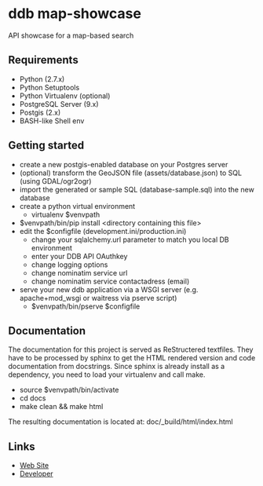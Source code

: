 # ddb map-showcase

API showcase for a map-based search

## Requirements

- Python (2.7.x)
- Python Setuptools
- Python Virtualenv (optional)
- PostgreSQL Server (9.x)
- Postgis (2.x)
- BASH-like Shell env


## Getting started

- create a new postgis-enabled database on your Postgres server
- (optional) transform the GeoJSON file (assets/database.json) to SQL (using GDAL/ogr2ogr)
- import the generated or sample SQL (database-sample.sql) into the new database
- create a python virtual environment
    - virtualenv $venvpath
- $venvpath/bin/pip install \<directory containing this file\>
- edit the $configfile (development.ini/production.ini)
    - change your sqlalchemy.url parameter to match you local DB environment
    - enter your DDB API OAuthkey
    - change logging options
    - change nominatim service url
    - change nominatim service contactadress (email)
- serve your new ddb application via a WSGI server (e.g. apache+mod_wsgi or waitress via pserve script)
    - $venvpath/bin/pserve $configfile

## Documentation

The documentation for this project is served as ReStructered textfiles. They have to be processed by sphinx to get the
HTML rendered version and code documentation from docstrings. Since sphinx is already install as a dependency, you
need to load your virtualenv and call make.

- source $venvpath/bin/activate
- cd docs
- make clean && make html

The resulting documentation is located at: doc/_build/html/index.html

## Links

* [Web Site](https://www.deutsche-digitale-bibliothek.de/)
* [Developer](http://www.webgis.de/)
